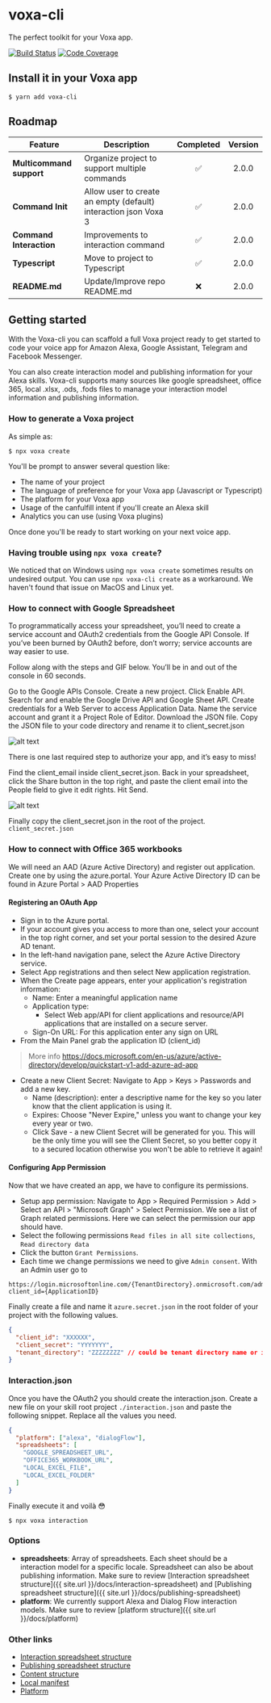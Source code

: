 # voxa-cli

The perfect toolkit for your Voxa app.

[![Build Status](https://travis-ci.org/VoxaAI/voxa-cli.svg?branch=staging)](https://travis-ci.org/VoxaAI/voxa-cli)
[![Code Coverage](https://codecov.io/gh/voxaai/voxa-cli/branch/staging/graph/badge.svg)](https://codecov.io/gh/VoxaAI/voxa-cli)

## Install it in your Voxa app

```
$ yarn add voxa-cli
```

## Roadmap

| Feature                  | Description                                                     | Completed | Version |
| ------------------------ | --------------------------------------------------------------- | :-------: | :-----: |
| **Multicommand support** | Organize project to support multiple commands                   |    ✅     |  2.0.0  |
| **Command Init**         | Allow user to create an empty (default) interaction json Voxa 3 |    ✅     |  2.0.0  |
| **Command Interaction**  | Improvements to interaction command                             |    ✅     |  2.0.0  |
| **Typescript**           | Move to project to Typescript                                   |    ✅     |  2.0.0  |
| **README.md**            | Update/Improve repo README.md                                   |    ❌     |  2.0.0  |

## Getting started

With the Voxa-cli you can scaffold a full Voxa project ready to get started to code your voice app for Amazon Alexa, Google Assistant, Telegram and Facebook Messenger.

You can also create interaction model and publishing information for your Alexa skills. Voxa-cli supports many sources like google spreadsheet, office 365, local .xlsx, .ods, .fods files to manage your interaction model information and publishing information.

### How to generate a Voxa project

As simple as:

```
$ npx voxa create
```

You'll be prompt to answer several question like:

- The name of your project
- The language of preference for your Voxa app (Javascript or Typescript)
- The platform for your Voxa app
- Usage of the canfulfill intent if you'll create an Alexa skill
- Analytics you can use (using Voxa plugins)

Once done you'll be ready to start working on your next voice app.

### Having trouble using `npx voxa create`?

We noticed that on Windows using `npx voxa create` sometimes results on undesired output. You can use `npx voxa-cli create` as a workaround. We haven't found that issue on MacOS and Linux yet.

### How to connect with Google Spreadsheet

To programmatically access your spreadsheet, you’ll need to create a service account and OAuth2 credentials from the Google API Console. If you’ve been burned by OAuth2 before, don’t worry; service accounts are way easier to use.

Follow along with the steps and GIF below. You’ll be in and out of the console in 60 seconds.

Go to the Google APIs Console.
Create a new project.
Click Enable API. Search for and enable the Google Drive API and Google Sheet API.
Create credentials for a Web Server to access Application Data.
Name the service account and grant it a Project Role of Editor.
Download the JSON file.
Copy the JSON file to your code directory and rename it to client_secret.json

![alt text](https://www.twilio.com/blog/wp-content/uploads/2017/03/z5P3Wgwb468knWrP27VvpiWAAfZGuOu3gbxUrmi4RYQ2UmZr3wbDM1qTDEasNgsZYAhkDRQryo2vJ3LpvYekSbqntIG_YhO1RiIpVFmGrBwzDwASc8UTnGruTmnZTVZgAkGxPRgQ.png)

There is one last required step to authorize your app, and it’s easy to miss!

Find the client_email inside client_secret.json. Back in your spreadsheet, click the Share button in the top right, and paste the client email into the People field to give it edit rights. Hit Send.

![alt text](https://www.twilio.com/blog/wp-content/uploads/2017/03/2pzVvPzuNHokBSR2KXoPB9XC15xBF-qBCRJJq0Ut987IkqDVeL3sNdqY2oQj-1V1-2X-SdU33jAuwQ88_XxH703HFpoe7slpVUIniinIqbpz2zD6U2pd77C1iXT0Kzd4qFWb9pI0.png)

Finally copy the client_secret.json in the root of the project. `client_secret.json`

### How to connect with Office 365 workbooks

We will need an AAD (Azure Active Directory) and register out application. Create one by using the azure.portal. Your Azure Active Directory ID can be found in Azure Portal > AAD Properties

#### Registering an OAuth App

- Sign in to the Azure portal.
- If your account gives you access to more than one, select your account in the top right corner, and set your portal session to the desired Azure AD tenant.
- In the left-hand navigation pane, select the Azure Active Directory service.
- Select App registrations and then select New application registration.
- When the Create page appears, enter your application's registration information:
  - Name: Enter a meaningful application name
  - Application type:
    - Select Web app/API for client applications and resource/API applications that are installed on a secure server.
  - Sign-On URL: For this application enter any sign on URL
- From the Main Panel grab the application ID (client_id)

> More info https://docs.microsoft.com/en-us/azure/active-directory/develop/quickstart-v1-add-azure-ad-app

- Create a new Client Secret: Navigate to App > Keys > Passwords and add a new key.
  - Name (description): enter a descriptive name for the key so you later know that the client application is using it.
  - Expires: Choose "Never Expire," unless you want to change your key every year or two.
  - Click Save - a new Client Secret will be generated for you. This will be the only time you will see the Client Secret, so you better copy it to a secured location otherwise you won't be able to retrieve it again!

#### Configuring App Permission

Now that we have created an app, we have to configure its permissions.

- Setup app permission: Navigate to App > Required Permission > Add > Select an API > "Microsoft Graph" > Select Permission. We see a list of Graph related permissions. Here we can select the permission our app should have.
- Select the following permissions `Read files in all site collections`, `Read directory data`
- Click the button `Grant Permissions`.
- Each time we change permissions we need to give `Admin consent`. With an Admin user go to

```
https://login.microsoftonline.com/{TenantDirectory}.onmicrosoft.com/adminconsent?client_id={ApplicationID}
```

Finally create a file and name it `azure.secret.json` in the root folder of your project with the following values.

```json
{
  "client_id": "XXXXXX",
  "client_secret": "YYYYYYY",
  "tenant_directory": "ZZZZZZZZ" // could be tenant directory name or id
}
```

### Interaction.json

Once you have the OAuth2 you should create the interaction.json.
Create a new file on your skill root project `./interaction.json` and paste the following snippet. Replace all the values you need.

```json
{
  "platform": ["alexa", "dialogFlow"],
  "spreadsheets": [
    "GOOGLE_SPREADSHEET_URL",
    "OFFICE365_WORKBOOK_URL",
    "LOCAL_EXCEL_FILE",
    "LOCAL_EXCEL_FOLDER"
  ]
}
```

Finally execute it and voilà :flushed:

```
$ npx voxa interaction
```

### Options

- **spreadsheets**: Array of spreadsheets. Each sheet should be a interaction model for a specific locale. Spreadsheet can also be about publishing information. Make sure to review [Interaction spreadsheet structure]({{ site.url }}/docs/interaction-spreadsheet) and [Publishing spreadsheet structure]({{ site.url }}/docs/publishing-spreadsheet)
- **platform**: We currently support Alexa and Dialog Flow interaction models. Make sure to review [platform structure]({{ site.url }}/docs/platform)

### Other links

- [Interaction spreadsheet structure](/docs/interaction-spreadsheet)
- [Publishing spreadsheet structure](/docs/publishing-spreadsheet)
- [Content structure](/docs/interaction-spreadsheet#tabs-to-download-should-have-the-following-structure)
- [Local manifest](/docs/local-manifest)
- [Platform](/docs/platform)
